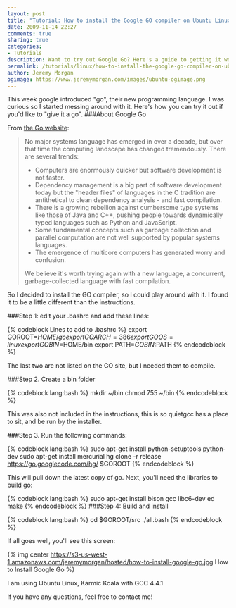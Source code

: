 ```yaml
---
layout: post
title: "Tutorial: How to install the Google GO compiler on Ubuntu Linux"
date: 2009-11-14 22:27
comments: true
sharing: true
categories:
- Tutorials
description: Want to try out Google Go? Here's a guide to getting it working in Ubuntu.
permalink: /tutorials/linux/how-to-install-the-google-go-compiler-on-ubuntu-linux/
author: Jeremy Morgan
ogimage: https://www.jeremymorgan.com/images/ubuntu-ogimage.png
---
```



This week google introduced "go", their new programming language. I was curious so I started messing around with it. Here's how you can try it out if you'd like to "give it a go".
###About Google Go

From <a title="Google Go Homepage" href="http://golang.org" target="_blank">the Go website</a>:

<blockquote>
No major systems language has emerged in over a decade, but over that time the computing landscape has changed tremendously. 
There are several trends:
<ul>
	<li>Computers are enormously quicker but software development is not faster.</li>
	<li>Dependency management is a big part of software development today but the "header files" of languages in the C tradition are antithetical to clean dependency analysis - and fast compilation.</li>
	<li>There is a growing rebellion against cumbersome type systems like those of Java and C++, pushing people towards dynamically typed languages such as Python and JavaScript.</li>
	<li>Some fundamental concepts such as garbage collection and parallel computation are not well supported by popular systems languages.</li>
	<li>The emergence of multicore computers has generated worry and confusion.</li>
</ul>
We believe it's worth trying again with a new language, a concurrent, garbage-collected language with fast compilation.
</blockquote>

So I decided to install the GO compiler, so I could play around with it. I found it to be a little different than the instructions.

###Step 1: edit your .bashrc and add these lines:

{% codeblock  Lines to add to .bashrc %}
export GOROOT=$HOME/go
export GOARCH=386
export GOOS=linux
export GOBIN=$HOME/bin
export PATH=$GOBIN:$PATH
{% endcodeblock %}

The last two are not listed on the GO site, but I needed them to compile.

###Step 2. Create a bin folder

{% codeblock  lang:bash %}
mkdir ~/bin
chmod 755 ~/bin
{% endcodeblock %}

This was also not included in the instructions, this is so quietgcc has a place to sit, and be run by the installer.

###Step 3. Run the following commands:

{% codeblock  lang:bash %}
sudo apt-get install python-setuptools python-dev
sudo apt-get install mercurial
hg clone -r release https://go.googlecode.com/hg/ $GOROOT
{% endcodeblock %}

This will pull down the latest copy of go. Next, you'll need the libraries to build go:

{% codeblock  lang:bash %}
sudo apt-get install bison gcc libc6-dev ed make
{% endcodeblock %}
###Step 4: Build and install

{% codeblock  lang:bash %}
cd $GOROOT/src
./all.bash
{% endcodeblock %}

If all goes well, you'll see this screen:

{% img center https://s3-us-west-1.amazonaws.com/jeremymorgan/hosted/how-to-install-google-go.jpg How to Install Google Go %}

I am using Ubuntu Linux, Karmic Koala with GCC 4.4.1

If you have any questions, feel free to contact me!